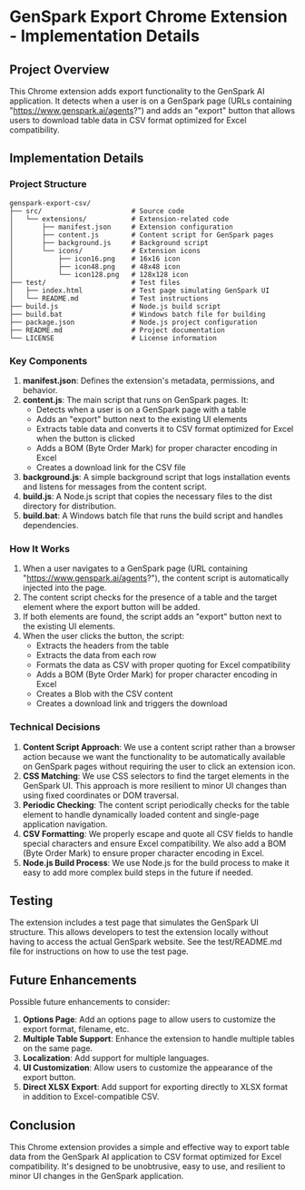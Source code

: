 # GenSpark Export Chrome Extension - Implementation Details

## Project Overview

This Chrome extension adds export functionality to the GenSpark AI application. It detects when a user is on a GenSpark page (URLs containing "https://www.genspark.ai/agents?") and adds an "export" button that allows users to download table data in CSV format optimized for Excel compatibility.

## Implementation Details

### Project Structure

```
genspark-export-csv/
├── src/                      # Source code
│   └── extensions/           # Extension-related code
│       ├── manifest.json     # Extension configuration
│       ├── content.js        # Content script for GenSpark pages
│       ├── background.js     # Background script
│       └── icons/            # Extension icons
│           ├── icon16.png    # 16x16 icon
│           ├── icon48.png    # 48x48 icon
│           └── icon128.png   # 128x128 icon
├── test/                     # Test files
│   ├── index.html            # Test page simulating GenSpark UI
│   └── README.md             # Test instructions
├── build.js                  # Node.js build script
├── build.bat                 # Windows batch file for building
├── package.json              # Node.js project configuration
├── README.md                 # Project documentation
└── LICENSE                   # License information
```

### Key Components

1. **manifest.json**: Defines the extension's metadata, permissions, and behavior.
2. **content.js**: The main script that runs on GenSpark pages. It:
   - Detects when a user is on a GenSpark page with a table
   - Adds an "export" button next to the existing UI elements
   - Extracts table data and converts it to CSV format optimized for Excel when the button is clicked
   - Adds a BOM (Byte Order Mark) for proper character encoding in Excel
   - Creates a download link for the CSV file
3. **background.js**: A simple background script that logs installation events and listens for messages from the content script.
4. **build.js**: A Node.js script that copies the necessary files to the dist directory for distribution.
5. **build.bat**: A Windows batch file that runs the build script and handles dependencies.

### How It Works

1. When a user navigates to a GenSpark page (URL containing "https://www.genspark.ai/agents?"), the content script is automatically injected into the page.
2. The content script checks for the presence of a table and the target element where the export button will be added.
3. If both elements are found, the script adds an "export" button next to the existing UI elements.
4. When the user clicks the button, the script:
   - Extracts the headers from the table
   - Extracts the data from each row
   - Formats the data as CSV with proper quoting for Excel compatibility
   - Adds a BOM (Byte Order Mark) for proper character encoding in Excel
   - Creates a Blob with the CSV content
   - Creates a download link and triggers the download

### Technical Decisions

1. **Content Script Approach**: We use a content script rather than a browser action because we want the functionality to be automatically available on GenSpark pages without requiring the user to click an extension icon.
2. **CSS Matching**: We use CSS selectors to find the target elements in the GenSpark UI. This approach is more resilient to minor UI changes than using fixed coordinates or DOM traversal.
3. **Periodic Checking**: The content script periodically checks for the table element to handle dynamically loaded content and single-page application navigation.
4. **CSV Formatting**: We properly escape and quote all CSV fields to handle special characters and ensure Excel compatibility. We also add a BOM (Byte Order Mark) to ensure proper character encoding in Excel.
5. **Node.js Build Process**: We use Node.js for the build process to make it easy to add more complex build steps in the future if needed.

## Testing

The extension includes a test page that simulates the GenSpark UI structure. This allows developers to test the extension locally without having to access the actual GenSpark website. See the test/README.md file for instructions on how to use the test page.

## Future Enhancements

Possible future enhancements to consider:

1. **Options Page**: Add an options page to allow users to customize the export format, filename, etc.
2. **Multiple Table Support**: Enhance the extension to handle multiple tables on the same page.
3. **Localization**: Add support for multiple languages.
4. **UI Customization**: Allow users to customize the appearance of the export button.
5. **Direct XLSX Export**: Add support for exporting directly to XLSX format in addition to Excel-compatible CSV.

## Conclusion

This Chrome extension provides a simple and effective way to export table data from the GenSpark AI application to CSV format optimized for Excel compatibility. It's designed to be unobtrusive, easy to use, and resilient to minor UI changes in the GenSpark application.
